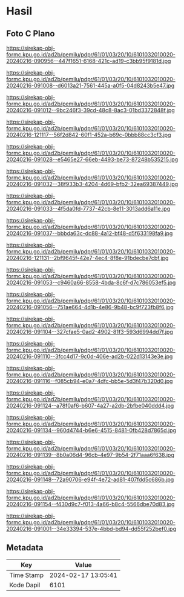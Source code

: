 # Hasil

## Foto C Plano

https://sirekap-obj-formc.kpu.go.id/ad2b/pemilu/pdpr/61/01/03/20/10/6101032010020-20240216-090956--447f1651-6168-421c-ad19-c3bb95f9181d.jpg

https://sirekap-obj-formc.kpu.go.id/ad2b/pemilu/pdpr/61/01/03/20/10/6101032010020-20240216-091008--d6013a21-7561-445a-a0f5-04d8243b5e47.jpg

https://sirekap-obj-formc.kpu.go.id/ad2b/pemilu/pdpr/61/01/03/20/10/6101032010020-20240216-091012--9bc246f3-39cd-48c8-8ac3-01bd3372848f.jpg

https://sirekap-obj-formc.kpu.go.id/ad2b/pemilu/pdpr/61/01/03/20/10/6101032010020-20240216-121117--56f2d842-60f1-452a-b69c-0bbb88cc3cf3.jpg

https://sirekap-obj-formc.kpu.go.id/ad2b/pemilu/pdpr/61/01/03/20/10/6101032010020-20240216-091028--e5465e27-66eb-4493-be73-87248b535215.jpg

https://sirekap-obj-formc.kpu.go.id/ad2b/pemilu/pdpr/61/01/03/20/10/6101032010020-20240216-091032--38f933b3-4204-4d69-bfb2-32ea69387449.jpg

https://sirekap-obj-formc.kpu.go.id/ad2b/pemilu/pdpr/61/01/03/20/10/6101032010020-20240216-091033--4f5da0fd-7737-42cb-8e11-3013add6a11e.jpg

https://sirekap-obj-formc.kpu.go.id/ad2b/pemilu/pdpr/61/01/03/20/10/6101032010020-20240216-091037--bbbda63c-dc88-4a12-bf48-d5f633198fa9.jpg

https://sirekap-obj-formc.kpu.go.id/ad2b/pemilu/pdpr/61/01/03/20/10/6101032010020-20240216-121131--2bf9645f-42e7-4ec4-8f8e-91bdecbe7cbf.jpg

https://sirekap-obj-formc.kpu.go.id/ad2b/pemilu/pdpr/61/01/03/20/10/6101032010020-20240216-091053--c9460a66-8558-4bda-8c6f-d7c786053ef5.jpg

https://sirekap-obj-formc.kpu.go.id/ad2b/pemilu/pdpr/61/01/03/20/10/6101032010020-20240216-091056--751ae664-4d1b-4e86-9b48-bc9f723fb8f6.jpg

https://sirekap-obj-formc.kpu.go.id/ad2b/pemilu/pdpr/61/01/03/20/10/6101032010020-20240216-091104--327cfae5-0ad2-4902-81f3-593d6994dd7f.jpg

https://sirekap-obj-formc.kpu.go.id/ad2b/pemilu/pdpr/61/01/03/20/10/6101032010020-20240216-091110--3fcc4d17-9c0d-406e-ad2b-022d13143e3e.jpg

https://sirekap-obj-formc.kpu.go.id/ad2b/pemilu/pdpr/61/01/03/20/10/6101032010020-20240216-091116--f085cb94-e0a7-4dfc-bb5e-5d3f47b320d0.jpg

https://sirekap-obj-formc.kpu.go.id/ad2b/pemilu/pdpr/61/01/03/20/10/6101032010020-20240216-091124--a78f0af6-b607-4a27-a2db-2bfbe040ddd4.jpg

https://sirekap-obj-formc.kpu.go.id/ad2b/pemilu/pdpr/61/01/03/20/10/6101032010020-20240216-091134--960d4744-b6e6-4515-8481-0fb428d7865d.jpg

https://sirekap-obj-formc.kpu.go.id/ad2b/pemilu/pdpr/61/01/03/20/10/6101032010020-20240216-091139--8b0a06d4-96cb-4e97-9b54-2f71aaa6f638.jpg

https://sirekap-obj-formc.kpu.go.id/ad2b/pemilu/pdpr/61/01/03/20/10/6101032010020-20240216-091148--72a90706-e94f-4e72-ad81-407fdd5c686b.jpg

https://sirekap-obj-formc.kpu.go.id/ad2b/pemilu/pdpr/61/01/03/20/10/6101032010020-20240216-091154--f430d9c7-f013-4a66-b8c4-5566dbe70d83.jpg

https://sirekap-obj-formc.kpu.go.id/ad2b/pemilu/pdpr/61/01/03/20/10/6101032010020-20240216-091001--34e33394-537e-4bbd-bd94-dd55f252bef0.jpg


## Metadata

| Key        | Value               |
| ---------- | ------------------- |
| Time Stamp | 2024-02-17 13:05:41 |
| Kode Dapil | 6101                |



